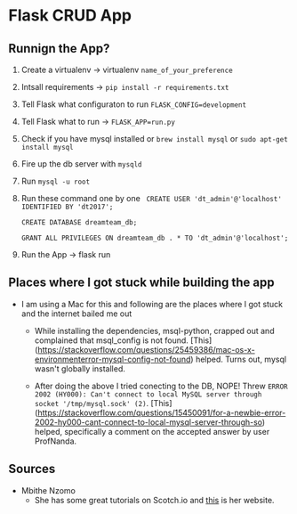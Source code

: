 # Flask CRUD App

## Runnign the App?

1) Create a virtualenv -> virtualenv `name_of_your_preference`
2) Intsall requirements -> `pip install -r requirements.txt`
3) Tell Flask what configuraton to run `FLASK_CONFIG=development`
4) Tell Flask what to run -> `FLASK_APP=run.py`
5) Check if you have mysql installed or `brew install mysql` or `sudo apt-get install mysql`
6) Fire up the db server with `mysqld`
7) Run `mysql -u root`
8) Run these command one by one
    ``` CREATE USER 'dt_admin'@'localhost' IDENTIFIED BY 'dt2017';```
    
    ```CREATE DATABASE dreamteam_db;```
    
    ```GRANT ALL PRIVILEGES ON dreamteam_db . * TO 'dt_admin'@'localhost';```
9) Run the App -> flask run


## Places where I got stuck while building the app
* I am using a Mac for this and following are the places where I got stuck and the internet bailed me out
    * While installing the dependencies, msql-python, crapped out and complained that msql_config is not found. [This] (https://stackoverflow.com/questions/25459386/mac-os-x-environmenterror-mysql-config-not-found) helped. Turns out, mysql wasn't globally installed.

    * After doing the above I tried conecting to the DB, NOPE! Threw `ERROR 2002 (HY000): Can't connect to local MySQL server through socket '/tmp/mysql.sock' (2)`. [This] (https://stackoverflow.com/questions/15450091/for-a-newbie-error-2002-hy000-cant-connect-to-local-mysql-server-through-so) helped, specifically a comment on the accepted answer by user ProfNanda.

## Sources

* Mbithe Nzomo
    * She has some great tutorials on Scotch.io and [this](decodegirl.com/) is her website.
